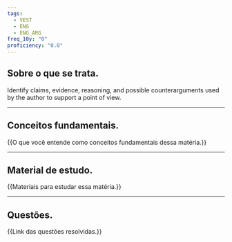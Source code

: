 ```yaml
---
tags:
  - VEST
  - ENG
  - ENG_ARG
freq_10y: "0"
proficiency: "0.0"
---
```

## Sobre o que se trata.

Identify claims, evidence, reasoning, and possible counterarguments used by the author to support a point of view.

--- 
## Conceitos fundamentais.

{{O que você entende como conceitos fundamentais dessa matéria.}}

---
## Material de estudo.

{{Materiais para estudar essa matéria.}}

--- 
## Questões.

{{Link das questões resolvidas.}}